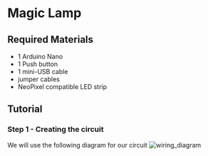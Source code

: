 # Magic Lamp

## Required Materials
- 1 Arduino Nano
- 1 Push button
- 1 mini-USB cable
- jumper cables
- NeoPixel compatible LED strip
  
## Tutorial
### Step 1 - Creating the circuit
We will use the following diagram for our circuit
![wiring_diagram](https://github.com/user-attachments/assets/4098d28b-34ca-4aad-843e-2d1779231f4c)
